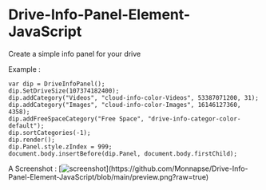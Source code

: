 # Drive-Info-Panel-Element-JavaScript
Create a simple info panel for your drive

Example :
```
var dip = DriveInfoPanel();
dip.SetDriveSize(107374182400);
dip.addCategory("Videos", "cloud-info-color-Videos", 53387071200, 31);
dip.addCategory("Images", "cloud-info-color-Images", 16146127360, 4358);
dip.addFreeSpaceCategory("Free Space", "drive-info-categor-color-default");
dip.sortCategories(-1);
dip.render();
dip.Panel.style.zIndex = 999;
document.body.insertBefore(dip.Panel, document.body.firstChild);
```

A Screenshot :
[![screenshot]([https://github.com/monnapse/Drive-Info-Panel-Element-JavaScript/blob/[branch]/image.jpg](https://github.com/Monnapse/Drive-Info-Panel-Element-JavaScript/blob/main/preview.png)?raw=true)](https://github.com/Monnapse/Drive-Info-Panel-Element-JavaScript/blob/main/preview.png?raw=true)
